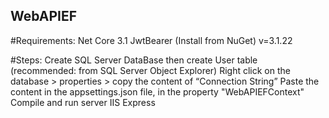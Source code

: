 ## WebAPIEF
#Requirements:
Net Core 3.1
JwtBearer (Install from NuGet) v=3.1.22

#Steps:
Create SQL Server  DataBase then create User table (recommended: from SQL Server Object Explorer) 
Right click on the database > properties > copy the content of “Connection String”
Paste the content in the appsettings.json file, in the property "WebAPIEFContext"
Compile and run server IIS Express
